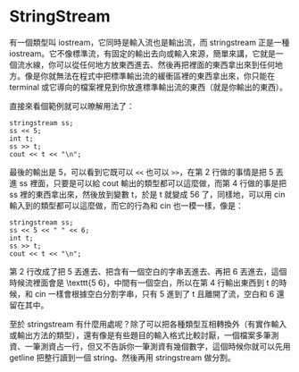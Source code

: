 # StringStream

有一個類型叫 iostream，它同時是輸入流也是輸出流，而 stringstream 正是一種 iostream。它不像標準流，有固定的輸出去向或輸入來源，簡單來講，它就是一個流水線，你可以從任何地方放東西進去、然後再把裡面的東西拿出來到任何地方。像是你就無法在程式中把標準輸出流的緩衝區裡的東西拿出來，你只能在 terminal 或它導向的檔案裡見到你放進標準輸出流的東西（就是你輸出的東西）。

直接來看個範例就可以暸解用法了：
```cpp=
stringstream ss;
ss << 5;
int t;
ss >> t;
cout << t << "\n";
```

最後的輸出是 5，可以看到它既可以 `<<` 也可以 `>>`，在第 2 行做的事情是把 5 丟進 ss 裡面，只要是可以給 cout 輸出的類型都可以這麼做，而第 4 行做的事是把 ss 裡的東西拿出來，然後放到變數 t，於是 t 就變成 56 了，同樣地，可以用 cin 輸入到的類型都可以這麼做，而它的行為和 cin 也一模一樣，像是：

```cpp=
stringstream ss;
ss << 5 << " " << 6;
int t;
ss >> t;
cout << t << "\n";
```

第 2 行改成了把 5 丟進去、把含有一個空白的字串丟進去、再把 6 丟進去，這個時候流裡面會是 \texttt{5 6}，中間有一個空白，所以在第 4 行輸出東西到 t 的時候，和 cin 一樣會根據空白分割字串，只有 5 進到了 t 且離開了流，空白和 6 還留在其中。

至於 stringstream 有什麼用處呢？除了可以把各種類型互相轉換外（有實作輸入或輸出方法的類型），還有像是有些題目的輸入格式比較討厭，一個檔案多筆測資、一筆測資占一行，但又不告訴你一筆測資有幾個數字，這個時候你就可以先用 getline 把整行讀到一個 string、然後再用 stringstream 做分割。